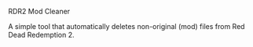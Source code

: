 RDR2 Mod Cleaner

A simple tool that automatically deletes non-original (mod) files from Red Dead Redemption 2.

